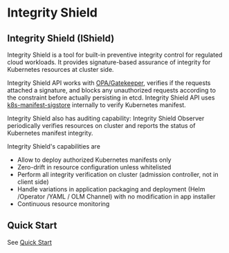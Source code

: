 # Integrity Shield

## Integrity Shield (IShield)
Integrity Shield is a tool for built-in preventive integrity control for regulated cloud workloads. It provides signature-based assurance of integrity for Kubernetes resources at cluster side.  

Integrity Shield API works with [OPA/Gatekeeper](https://github.com/open-policy-agent/gatekeeper), verifies if the requests attached a signature, and blocks any unauthorized requests according to the constraint before actually persisting in etcd. Integrity Shield API uses [k8s-manifest-sigstore](https://github.com/sigstore/k8s-manifest-sigstore) internally to verify Kubernetes manifest.

Integrity Shield also has auditing capability: Integrity Shield Observer periodically verifies resources on cluster and reports the status of Kubernetes manifest integrity.

Integrity Shield's capabilities are

- Allow to deploy authorized Kubernetes manifests only
- Zero-drift in resource configuration unless whitelisted
- Perform all integrity verification on cluster (admission controller, not in client side)
- Handle variations in application packaging and deployment (Helm /Operator /YAML / OLM Channel) with no modification in app installer
- Continuous resource monitoring

## Quick Start
See [Quick Start](README_QUICK.md)

